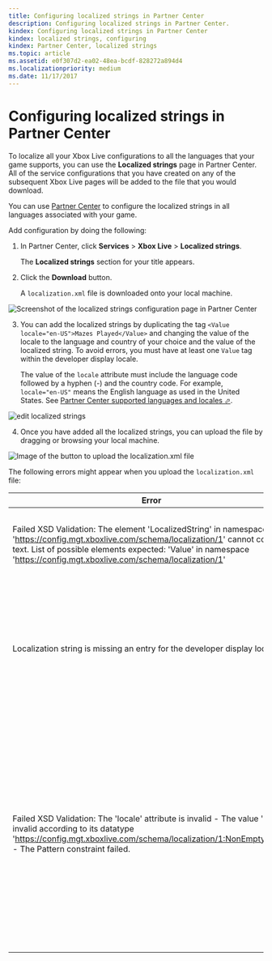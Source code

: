 ```yaml
---
title: Configuring localized strings in Partner Center
description: Configuring localized strings in Partner Center.
kindex: Configuring localized strings in Partner Center
kindex: localized strings, configuring
kindex: Partner Center, localized strings
ms.topic: article
ms.assetid: e0f307d2-ea02-48ea-bcdf-828272a894d4
ms.localizationpriority: medium
ms.date: 11/17/2017
---
```







# Configuring localized strings in Partner Center

To localize all your Xbox Live configurations to all the languages that your game supports, you can use the **Localized strings** page in Partner Center.
All of the service configurations that you have created on any of the subsequent Xbox Live pages will be added to the file that you would download.

You can use [Partner Center](https://partner.microsoft.com/dashboard) to configure the localized strings in all languages associated with your game.

Add configuration by doing the following:

1. In Partner Center, click **Services** > **Xbox Live** > **Localized strings**.

   The **Localized strings** section for your title appears.

2. Click the **Download** button.

   A `localization.xml` file is downloaded onto your local machine.

![Screenshot of the localized strings configuration page in Partner Center](live-localized-strings-config-images/localized-strings-1.png)

3. You can add the localized strings by duplicating the tag `<Value locale="en-US">Mazes Played</Value>` and changing the value of the locale to the language and country of your choice and the value of the localized string.  To avoid errors, you must have at least one `Value` tag within the developer display locale.

   The value of the `locale` attribute must include the language code followed by a hyphen (-) and the country code.
   For example, `locale="en-US"` means the English language as used in the United States.
   See <a href="https://docs.microsoft.com/partner-center/develop/partner-center-supported-languages-and-locales" target="_blank">Partner Center supported languages and locales &#11008;</a>.

![edit localized strings](live-localized-strings-config-images/localized-strings.gif)

4. Once you have added all the localized strings, you can upload the file by dragging or browsing your local machine.

![Image of the button to upload the localization.xml file](live-localized-strings-config-images/localized-strings-2.png)

The following errors might appear when you upload the `localization.xml` file:

| Error | Reason |
|---------------------------|-------------|
| Failed XSD Validation: The element 'LocalizedString' in namespace 'https://config.mgt.xboxlive.com/schema/localization/1' cannot contain text. List of possible elements expected: 'Value' in namespace 'https://config.mgt.xboxlive.com/schema/localization/1' | This occurs when the XML document is malformed. |
| Localization string is missing an entry for the developer display locale | This occurs when a localized string is missing an entry whose locale does not match the dev display locale. |
| Failed XSD Validation: The 'locale' attribute is invalid - The value ' ' is invalid according to its datatype 'https://config.mgt.xboxlive.com/schema/localization/1:NonEmptyString' - The Pattern constraint failed. | This occurs when a localized string is missing the locale value in the `<Value>` tag. The value of the `locale` attribute must include the language code followed by a hyphen (-) and the country code. |

